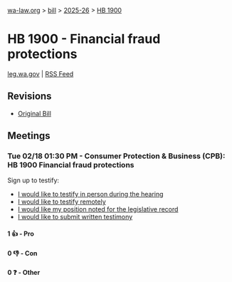 [wa-law.org](/) > [bill](/bill/) > [2025-26](/bill/2025-26/) > [HB 1900](/bill/2025-26/hb/1900/)

# HB 1900 - Financial fraud protections
[leg.wa.gov](https://app.leg.wa.gov/billsummary?BillNumber=1900&Year=2025&Initiative=false) | [RSS Feed](./rss.xml)

## Revisions
* [Original Bill](1/)

## Meetings
### Tue 02/18 01:30 PM - Consumer Protection & Business (CPB): HB 1900 Financial fraud protections
Sign up to testify:
* [I would like to testify in person during the hearing](https://app.leg.wa.gov/csi/Testifier/Add?chamber=House&mId=32800&aId=164306&caId=25919&tId=1)
* [I would like to testify remotely](https://app.leg.wa.gov/csi/Testifier/Add?chamber=House&mId=32800&aId=164306&caId=25919&tId=2)
* [I would like my position noted for the legislative record](https://app.leg.wa.gov/csi/Testifier/Add?chamber=House&mId=32800&aId=164306&caId=25919&tId=3)
* [I would like to submit written testimony](https://app.leg.wa.gov/csi/Testifier/Add?chamber=House&mId=32800&aId=164306&caId=25919&tId=4)

#### 1 👍 - Pro

#### 0 👎 - Con

#### 0 ❓ - Other
